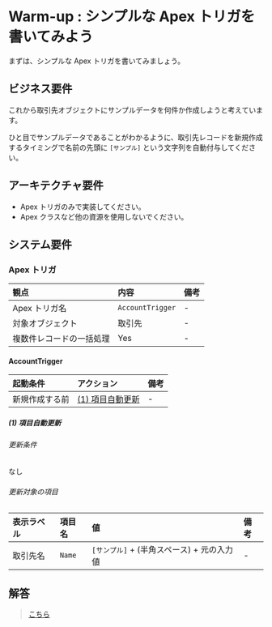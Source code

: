 # Warm-up : シンプルな Apex トリガを書いてみよう

まずは、シンプルな Apex トリガを書いてみましょう。

## ビジネス要件

これから取引先オブジェクトにサンプルデータを何件か作成しようと考えています。

ひと目でサンプルデータであることがわかるように、取引先レコードを新規作成するタイミングで名前の先頭に `[サンプル]` という文字列を自動付与してください。

## アーキテクチャ要件

- Apex トリガのみで実装してください。
- Apex クラスなど他の資源を使用しないでください。

## システム要件

### Apex トリガ

| 観点                     | 内容             | 備考 |
| :----------------------- | :--------------- | :--- |
| Apex トリガ名            | `AccountTrigger` | -    |
| 対象オブジェクト         | 取引先           | -    |
| 複数件レコードの一括処理 | Yes              | -    |

#### AccountTrigger

| 起動条件       | アクション                     | 備考 |
| :------------- | :----------------------------- | :--- |
| 新規作成する前 | [(1) 項目自動更新](#warm-up-1) | -    |

<a id="warm-up-1"></a>

##### (1) 項目自動更新

###### 更新条件

なし

###### 更新対象の項目

| 表示ラベル | 項目名 | 値                                         | 備考 |
| :--------- | :----- | :----------------------------------------- | :--- |
| 取引先名   | `Name` | `[サンプル]` + (半角スペース) + 元の入力値 | -    |

## 解答

> [こちら](warm-up-answer.md)
